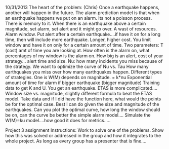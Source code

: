 10/31/2013 
The heart of the problem: (Chris)
Once a earthquake happens, another will happen in the future. The alarm prediction model is that when an earthquake 
happens we put on an alarm. Its not a poisson process. There is memory to it. When there is an earthquake above a 
certain magnitude, set alarm, set alert and it might go over. A wast of resources.  Alarm window.
Put alert after a certain earthquake….if have it on for a long time, then will include more earthquake. Longer, higher 
cost. You limit window and have it on only for a certain amount of time. Two parameters: T (cost) amt of time you are 
looking at.
How often is the alarm on, what percentages of my window is the alarm on. How big is an alert, cost of your strategy…
alert time and size.
Nu: how many incidents you miss because of the strategy.
We want to optimize the curve of Nu vs. Tau
How many earthquakes you miss over how many earthquakes happen. 
Different types of strategies.
One is W(M) depends on magnitude. = k*nu
Exponential amount of time for alarm if bigger earthquake (bigger magnitude)
Training data to get K and U. You get an earthquake. 
ETAS is more complicated….
Window size vs. magnitude, slightly different formula to beat the ETAS model.
Take data and if I did have the function here, what would the points be for the optimal case. Best I can do given the size and magnitude of the earthquakes.
Can you plot the optimal curve, how long the window should be on, can the curve be better the simple alarm model….
Simulate the W(M)=ku model….how good it does for metrics…..


Project 3 assignment Instructions:
Work to solve one of the problems. Show how this was solved or addressed in the group and how it integrates to the 
whole project. 
As long as every group has a presenter that is fine….



